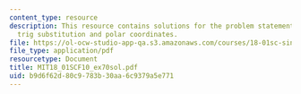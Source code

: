 ```yaml
---
content_type: resource
description: This resource contains solutions for the problem statements related to
  trig substitution and polar coordinates.
file: https://ol-ocw-studio-app-qa.s3.amazonaws.com/courses/18-01sc-single-variable-calculus-fall-2010/b9d6f62d80c9783b30aa6c9379a5e771_MIT18_01SCF10_ex70sol.pdf
file_type: application/pdf
resourcetype: Document
title: MIT18_01SCF10_ex70sol.pdf
uid: b9d6f62d-80c9-783b-30aa-6c9379a5e771
---
```

